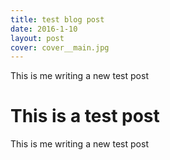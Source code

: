 ```yaml
---
title: test blog post
date: 2016-1-10
layout: post
cover: cover__main.jpg
---
```

This is me writing a new test post

# This is a test post

This is me writing a new test post
